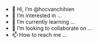 - 👋 Hi, I’m @hocvanchihien
- 👀 I’m interested in ...
- 🌱 I’m currently learning ...
- 💞️ I’m looking to collaborate on ...
- 📫 How to reach me ...

<!---
hocvanchihien/hocvanchihien is a ✨ special ✨ repository because its `README.md` (this file) appears on your GitHub profile.
You can click the Preview link to take a look at your changes.
--->
